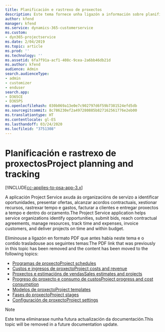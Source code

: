 ```yaml
---
title: Planificación e rastrexo de proxectos
description: Este tema fornece unha ligazón a información sobre planificación e rastrexo en Project Service Automation.
author: kfend
manager: kfend
ms.service: dynamics-365-customerservice
ms.custom:
- dyn365-projectservice
ms.date: 2/04/2019
ms.topic: article
ms.prod: ''
ms.technology: ''
ms.assetid: 6fa7f91a-acf1-408c-9cea-2a6bb46db21d
ms.author: kfend
audience: Admin
search.audienceType:
- admin
- customizer
- enduser
search.app:
- D365CE
- D365PS
ms.openlocfilehash: 030b069a13e0e7c902797d6f59b7381524efd5db
ms.sourcegitcommit: 8c786230ef2a497280885b827162561776e2eb00
ms.translationtype: HT
ms.contentlocale: gl-ES
ms.lasthandoff: 03/24/2020
ms.locfileid: "3751308"
---
```

# <a name="project-planning-and-tracking"></a><span data-ttu-id="3a6f1-103">Planificación e rastrexo de proxectos</span><span class="sxs-lookup"><span data-stu-id="3a6f1-103">Project planning and tracking</span></span>

[!INCLUDE[cc-applies-to-psa-app-3.x](../../includes/cc-applies-to-psa-app-3x.md)]

<span data-ttu-id="3a6f1-104">A aplicación Project Service axuda ás organizacións de servizo a identificar oportunidades, presentar ofertas, alcanzar acordos contractuais, xestionar recursos, rastrexar tempo e gastos, facturar a clientes e entregar proxectos a tempo e dentro do orzamento.</span><span class="sxs-lookup"><span data-stu-id="3a6f1-104">The Project Service application helps service organizations identify opportunities, submit bids, reach contractual agreements, manage resources, track time and expenses, invoice customers, and deliver projects on time and within budget.</span></span> 

<span data-ttu-id="3a6f1-105">Eliminouse a ligazón en formato PDF que antes había neste tema e o contido trasladouse aos seguintes temas:</span><span class="sxs-lookup"><span data-stu-id="3a6f1-105">The PDF link that was previously in this topic has been removed and the content has been moved to the following topics:</span></span>

- [<span data-ttu-id="3a6f1-106">Programas de proxecto</span><span class="sxs-lookup"><span data-stu-id="3a6f1-106">Project schedules</span></span>](../project-creating.md)
- [<span data-ttu-id="3a6f1-107">Custos e ingresos de proxecto</span><span class="sxs-lookup"><span data-stu-id="3a6f1-107">Project costs and revenue</span></span>](../project-estimating.md)
- [<span data-ttu-id="3a6f1-108">Proxectos e estimacións de vendas</span><span class="sxs-lookup"><span data-stu-id="3a6f1-108">Sales estimates and projects</span></span>](../project-leveraging.md)
- [<span data-ttu-id="3a6f1-109">Progreso do proxecto e consumo de custos</span><span class="sxs-lookup"><span data-stu-id="3a6f1-109">Project progress and cost consumption</span></span>](../project-tracking.md)
- [<span data-ttu-id="3a6f1-110">Modelos de proxecto</span><span class="sxs-lookup"><span data-stu-id="3a6f1-110">Project templates</span></span>](../project-templates.md)
- [<span data-ttu-id="3a6f1-111">Fases do proxecto</span><span class="sxs-lookup"><span data-stu-id="3a6f1-111">Project stages</span></span>](../project-stages.md)
- [<span data-ttu-id="3a6f1-112">Configuración de proxecto</span><span class="sxs-lookup"><span data-stu-id="3a6f1-112">Project settings</span></span>](../project-settings.md)

> [!NOTE]
> <span data-ttu-id="3a6f1-113">Este tema eliminarase nunha futura actualización da documentación.</span><span class="sxs-lookup"><span data-stu-id="3a6f1-113">This topic will be removed in a future documentation update.</span></span> 

